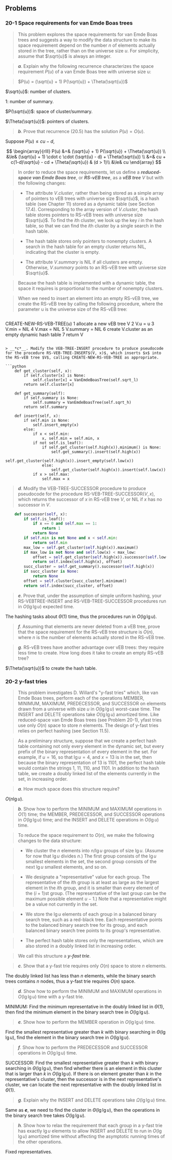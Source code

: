 ## Problems

### 20-1 Space requirements for van Emde Boas trees

> This problem explores the space requirements for van Emde Boas trees and suggests a way to modify the data structure to make its space requirement depend on the number $n$ of elements actually stored in the tree, rather than on the universe size $u$. For simplicity, assume that $\sqrt{u}$ is always an integer.

> __*a*__. Explain why the following recurrence characterizes the space requirement $P(u)$ of a van Emde Boas tree with universe size u:

> $P(u) = (\sqrt{u} + 1) P(\sqrt{u}) + \Theta(\sqrt{u})$

$\sqrt{u}$: number of clusters.

$1$: number of summary.

$P(\sqrt{u})$: space of cluster/summary.

$\Theta(\sqrt{u})$: pointers of clusters.

> __*b*__. Prove that recurrence (20.5) has the solution $P(u) = O(u)$.

Suppose $P(u) \le cu - d$,

$$
\begin{array}{rlll}
P(u) &=& (\sqrt{u} + 1) P(\sqrt{u}) + \Theta(\sqrt{u}) \\
&\le& (\sqrt{u} + 1) \cdot c \cdot (\sqrt{u} - d) + \Theta(\sqrt{u}) \\
&=& cu + c(1-d)\sqrt{u} - cd + \Theta(\sqrt{u}) & (d > 1)\\
&\le& cu
\end{array}
$$
> In order to reduce the space requirements, let us define a __*reduced-space van Emde Boas tree*__, or __*RS-vEB tree*__, as a __*vEB tree*__ $V$ but with the following changes:

> * The attribute $V.cluster$, rather than being stored as a simple array of pointers to vEB trees with universe size $\sqrt{u}$, is a hash table (see Chapter 11) stored as a dynamic table (see Section 17.4). Corresponding to the array version of $V.cluster$, the hash table stores pointers to RS-vEB trees with universe size $\sqrt{u}$. To find the $i$th cluster, we look up the key $i$ in the hash table, so that we can find the $i$th cluster by a single search in the hash table.

> * The hash table stores only pointers to nonempty clusters. A search in the hash table for an empty cluster returns NIL, indicating that the cluster is empty.

> * The attribute $V.summary$ is NIL if all clusters are empty. Otherwise, $V.summary$ points to an RS-vEB tree with universe size $\sqrt{u}$.

> Because the hash table is implemented with a dynamic table, the space it requires is proportional to the number of nonempty clusters.

> When we need to insert an element into an empty RS-vEB tree, we create the RS-vEB tree by calling the following procedure, where the parameter u is the universe size of the RS-vEB tree:

> ```
CREATE-NEW-RS-VEB-TREE(u)
1  allocate a new vEB tree V
2  V.u = u
3  V.min = NIL
4  V.max = NIL
5  V.summary = NIL
6  create V.cluster as an empty dynamic hash table
7  return V
```

> __*c*__. Modify the VEB-TREE-INSERT procedure to produce pseudocode for the procedure RS-VEB-TREE-INSERT$(V, x)$, which inserts $x$ into the RS-vEB tree $V$, calling CREATE-NEW-RS-VEB-TREE as appropriate.

```python
    def get_cluster(self, x):
        if self.cluster[x] is None:
            self.cluster[x] = VanEmdeBoasTree(self.sqrt_l)
        return self.cluster[x]

    def get_summary(self):
        if self.summary is None:
            self.summary = VanEmdeBoasTree(self.sqrt_h)
        return self.summary
        
    def insert(self, x):
        if self.min is None:
            self.insert_empty(x)
        else:
            if x < self.min:
                x, self.min = self.min, x
            if not self.is_leaf():
                if self.get_cluster(self.high(x)).minimum() is None:
                    self.get_summary().insert(self.high(x))
                    self.get_cluster(self.high(x)).insert_empty(self.low(x))
                else:
                    self.get_cluster(self.high(x)).insert(self.low(x))
            if x > self.max:
                self.max = x
```

> __*d*__. Modify the VEB-TREE-SUCCESSOR procedure to produce pseudocode for the procedure RS-VEB-TREE-SUCCESSOR$(V, x)$, which returns the successor of $x$ in RS-vEB tree $V$, or NIL if $x$ has no successor in $V$.

```python
    def successor(self, x):
        if self.is_leaf():
            if x == 0 and self.max == 1:
                return 1
            return None
        if self.min is not None and x < self.min:
            return self.min
        max_low = self.get_cluster(self.high(x)).maximum()
        if max_low is not None and self.low(x) < max_low:
            offset = self.get_cluster(self.high(x)).successor(self.low(x))
            return self.index(self.high(x), offset)
        succ_cluster = self.get_summary().successor(self.high(x))
        if succ_cluster is None:
            return None
        offset = self.cluster[succ_cluster].minimum()
        return self.index(succ_cluster, offset)
```

> __*e*__. Prove that, under the assumption of simple uniform hashing, your RS-VEBTREE-INSERT and RS-VEB-TREE-SUCCESSOR procedures run in $O(\lg \lg u)$ expected time.

The hashing tasks about $\Theta(1)$ time, thus the procedures run in $O(\lg \lg u)$.

> __*f*__. Assuming that elements are never deleted from a vEB tree, prove that the space requirement for the RS-vEB tree structure is $O(n)$, where $n$ is the number of elements actually stored in the RS-vEB tree.

> __*g*__. RS-vEB trees have another advantage over vEB trees: they require less time to create. How long does it take to create an empty RS-vEB tree?

$\Theta(\sqrt{u})$ to create the hash table.

### 20-2 y-fast tries

> This problem investigates D. Willard's "y-fast tries" which, like van Emde Boas trees, perform each of the operations MEMBER, MINIMUM, MAXIMUM, PREDECESSOR, and SUCCESSOR on elements drawn from a universe with size $u$ in $O(\lg\lg u)$ worst-case time. The INSERT and DELETE operations take $O(\lg\lg u)$ amortized time. Like reduced-space van Emde Boas trees (see Problem 20-1), yfast tries use only $O(n)$ space to store $n$ elements. The design of y-fast tries relies on perfect hashing (see Section 11.5).

> As a preliminary structure, suppose that we create a perfect hash table containing not only every element in the dynamic set, but every prefix of the binary representation of every element in the set. For example, if $u = 16$, so that $\lg u = 4$, and $x = 13$ is in the set, then because the binary representation of $13$ is $1101$, the perfect hash table would contain the strings $1$, $11$, $110$, and $1101$. In addition to the hash table, we create a doubly linked list of the elements currently in the set, in increasing order.

> __*a*__. How much space does this structure require?

$O(n \lg u)$.

> __*b*__. Show how to perform the MINIMUM and MAXIMUM operations in $O(1)$ time; the MEMBER, PREDECESSOR, and SUCCESSOR operations in $O(\lg \lg u)$ time; and the INSERT and DELETE operations in $O(\lg u)$ time.

> To reduce the space requirement to $O(n)$, we make the following changes to the data structure:

> * We cluster the $n$ elements into $n / \lg u$ groups of size $\lg u$. (Assume for now that $\lg u$ divides $n$.) The first group consists of the $\lg u$ smallest elements in the set, the second group consists of the next $\lg u$ smallest elements, and so on.

> * We designate a "representative" value for each group. The representative of the $i$th group is at least as large as the largest element in the $i$th group, and it is smaller than every element of the $(i+1)$st group. (The representative of the last group can be the maximum possible element $u - 1$.) Note that a representative might be a value not currently in the set.

> * We store the $\lg u$ elements of each group in a balanced binary search tree, such as a red-black tree. Each representative points to the balanced binary search tree for its group, and each balanced binary search tree points to its group's representative.

> * The perfect hash table stores only the representatives, which are also stored in a doubly linked list in increasing order.

> We call this structure a __*y-fast trie*__.

> __*c*__. Show that a y-fast trie requires only $O(n)$ space to store $n$ elements.

The doubly linked list has less than $n$ elements, while the binary search trees contains $n$ nodes, thus a y-fast trie requires $O(n)$ space.
 
> __*d*__. Show how to perform the MINIMUM and MAXIMUM operations in $O(\lg \lg u)$ time with a y-fast trie.

MINIMUM: Find the minimum representative in the doubly linked list in $\Theta(1)$, then find the minimum element in the binary search tree in $O(\lg \lg u)$.

> __*e*__. Show how to perform the MEMBER operation in $O(\lg \lg u)$ time.

Find the smallest representative greater than $k$ with binary searching in $\Theta(\lg \lg u)$, find the element in the binary search tree in $O(\lg \lg u)$.

> __*f*__. Show how to perform the PREDECESSOR and SUCCESSOR operations in
$O(\lg \lg u)$ time.

SUCCESSOR: Find the smallest representative greater than $k$ with binary searching in $\Theta(\lg \lg u)$, then find whether there is an element in this cluster that is larger than $k$ in $O(\lg \lg u)$. If there is on element greater than $k$ in the representative's cluster, then the successor is in the next representative's cluster, we can locate the next representative with the doubly linked list in $\Theta(1)$.

> __*g*__. Explain why the INSERT and DELETE operations take $\Omega(\lg \lg u)$ time.

Same as __*e*__, we need to find the cluster in $\Theta(\lg \lg u)$, then the operations in the binary search tree takes $O(\lg \lg u)$.

> __*h*__. Show how to relax the requirement that each group in a y-fast trie has exactly $\lg u$ elements to allow INSERT and DELETE to run in $O(\lg \lg u)$ amortized time without affecting the asymptotic running times of the other operations.

Fixed representatives.
